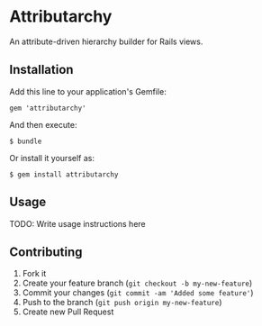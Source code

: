 # Attributarchy

An attribute-driven hierarchy builder for Rails views.

## Installation

Add this line to your application's Gemfile:

    gem 'attributarchy'

And then execute:

    $ bundle

Or install it yourself as:

    $ gem install attributarchy

## Usage

TODO: Write usage instructions here

## Contributing

1. Fork it
2. Create your feature branch (`git checkout -b my-new-feature`)
3. Commit your changes (`git commit -am 'Added some feature'`)
4. Push to the branch (`git push origin my-new-feature`)
5. Create new Pull Request
